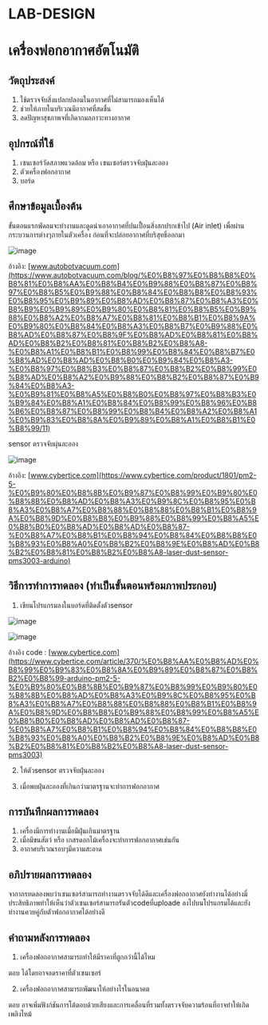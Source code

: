 # LAB-DESIGN

# เครื่องฟอกอากาศอัตโนมัติ

## วัตถุประสงค์ 

1. ใช้ตรวจจับสิ่งแปลกปลอมในอากาศที่ไม่สามารถมองเห็นได้
2. ช่วยให้ภายในบริเวณมีอากาศที่สดชื่น
3. ลดปัญหาสุขภาพจที่เกิดากมลภาวะทางอากาศ

## อุปกรณ์ที่ใช้ 

1. เซนเซอร์วัดสภาพแวดล้อม หรือ เซนเซอร์ตรวจจับฝุ่นละออง
2. ตัวเครื่องฟอกอากาศ
3. บอร์ด

## ศึกษาข้อมูลเบื้องต้น

ขั้นตอนแรกพัดลมจะทำงานและดูดนำเอาอากาศที่ปนเปื้อนสิ่งสกปรกเข้าไป (Air inlet) เพื่อผ่านกระบวนการต่างๆภายในตัวเครื่อง ก่อนที่จะปล่อยอากาศที่บริสุทธิ์ออกมา

![image](https://user-images.githubusercontent.com/98943460/153715093-6ded9a61-bea0-4cb4-ace0-185900fac648.png)


อ้างอิง:  [www.autobotvacuum.com](https://www.autobotvacuum.com/blog/%E0%B8%97%E0%B8%B8%E0%B8%81%E0%B8%AA%E0%B8%B4%E0%B9%88%E0%B8%87%E0%B8%97%E0%B8%B5%E0%B9%88%E0%B8%84%E0%B8%B8%E0%B8%93%E0%B8%95%E0%B9%89%E0%B8%AD%E0%B8%87%E0%B8%A3%E0%B8%B9%E0%B9%89%E0%B9%80%E0%B8%81%E0%B8%B5%E0%B9%88%E0%B8%A2%E0%B8%A7%E0%B8%81%E0%B8%B1%E0%B8%9A%E0%B9%80%E0%B8%84%E0%B8%A3%E0%B8%B7%E0%B9%88%E0%B8%AD%E0%B8%87%E0%B8%9F%E0%B8%AD%E0%B8%81%E0%B8%AD%E0%B8%B2%E0%B8%81%E0%B8%B2%E0%B8%A8-%E0%B8%A1%E0%B8%B1%E0%B8%99%E0%B8%84%E0%B8%B7%E0%B8%AD%E0%B8%AD%E0%B8%B0%E0%B9%84%E0%B8%A3-%E0%B8%97%E0%B8%B3%E0%B8%87%E0%B8%B2%E0%B8%99%E0%B8%AD%E0%B8%A2%E0%B9%88%E0%B8%B2%E0%B8%87%E0%B9%84%E0%B8%A3-%E0%B9%81%E0%B8%A5%E0%B8%B0%E0%B8%97%E0%B8%B3%E0%B9%84%E0%B8%A1%E0%B8%84%E0%B8%99%E0%B8%96%E0%B8%B6%E0%B8%87%E0%B8%99%E0%B8%B4%E0%B8%A2%E0%B8%A1%E0%B9%83%E0%B8%8A%E0%B9%89%E0%B8%A1%E0%B8%B1%E0%B8%99/11)

sensor ตรวจจับผุ่นละออง

![image](https://user-images.githubusercontent.com/98943460/153715255-71e0ded1-2436-45ac-92fe-04e8d8d74459.png)


อ้างอิง: [www.cybertice.com](https://www.cybertice.com/product/1801/pm2-5-%E0%B9%80%E0%B8%8B%E0%B9%87%E0%B8%99%E0%B9%80%E0%B8%8B%E0%B8%AD%E0%B8%A3%E0%B9%8C%E0%B8%95%E0%B8%A3%E0%B8%A7%E0%B8%88%E0%B8%88%E0%B8%B1%E0%B8%9A%E0%B8%9D%E0%B8%B8%E0%B9%88%E0%B8%99%E0%B8%A5%E0%B8%B0%E0%B8%AD%E0%B8%AD%E0%B8%87-%E0%B8%A7%E0%B8%B1%E0%B8%94%E0%B8%84%E0%B8%B8%E0%B8%93%E0%B8%A0%E0%B8%B2%E0%B8%9E%E0%B8%AD%E0%B8%B2%E0%B8%81%E0%B8%B2%E0%B8%A8-laser-dust-sensor-pms3003-arduino)

## วิธีการทำการทดลอง (ทำเป็นขั้นตอนพร้อมภาพประกอบ)

1. เขียนโปรแกรมลงในบอร์ดที่ติดตั้งตัวsensor

![image](https://user-images.githubusercontent.com/98943460/153715509-73af5f05-ac0d-4fd1-814b-1e94cd9873a7.png)

![image](https://user-images.githubusercontent.com/98943460/153715572-e6b96ec4-8e30-4a53-ba91-9a4f140a5f02.png)

 อ้างอิง code : [www.cybertice.com](https://www.cybertice.com/article/370/%E0%B8%AA%E0%B8%AD%E0%B8%99%E0%B9%83%E0%B8%8A%E0%B9%89%E0%B8%87%E0%B8%B2%E0%B8%99-arduino-pm2-5-%E0%B9%80%E0%B8%8B%E0%B9%87%E0%B8%99%E0%B9%80%E0%B8%8B%E0%B8%AD%E0%B8%A3%E0%B9%8C%E0%B8%95%E0%B8%A3%E0%B8%A7%E0%B8%88%E0%B8%88%E0%B8%B1%E0%B8%9A%E0%B8%9D%E0%B8%B8%E0%B9%88%E0%B8%99%E0%B8%A5%E0%B8%B0%E0%B8%AD%E0%B8%AD%E0%B8%87-%E0%B8%A7%E0%B8%B1%E0%B8%94%E0%B8%84%E0%B8%B8%E0%B8%93%E0%B8%A0%E0%B8%B2%E0%B8%9E%E0%B8%AD%E0%B8%B2%E0%B8%81%E0%B8%B2%E0%B8%A8-laser-dust-sensor-pms3003)
 
2. ให้ตัวsensor ตรวจจับฝุ่นละออง

3. เมื่อพบฝุ่นละอองที่เกินกว่ามาตรฐานจะทำการฟอกอากาศ

## การบันทึกผลการทดลอง 
1. เครื่องมีการทำงานเมื่อมีฝุ่นเกินมาตรฐาน
2. เมื่อมีขนสัตว์ หรือ เกสรดอกไม้เครื่องจะทำการฟอกอากาศเช่นกัน
3. อากาศบริเวณรอบๆมีความสะอาด

## อภิปรายผลการทดลอง 

  จากากรทดลองพบว่าเซนเซอร์สามารถทำงานตรวจจับได้ดีและเครื่องฟอกอากาศยังทำงานได้อย่างมี่ประสิทธิภาพทำให้เห็นว่าตัวเซนเซอร์สามารถรันตัวcodeที่uploade ลงไปบนโปรแกรมได้และยังทำงานควบคู่กับตัวฟอกอากาศได้อย่างดี
  
## คำถามหลังการทดลอง 

1. เครื่องฟอกอากาศสามารถทำให้มีราคาที่ถูกกว่านี้ได้ไหม

ตอบ ได้โดยอาจลดราคาที่ตัวเซนเซอร์

2. เครื่องฟอกอากาศสามารถพัฒนาให้อย่างไรในอนาคต

ตอบ อาจเพิ่มฟังก์ชันการโต้ตอบด้วยเสียงและการเคลื่อนที่รวมทั้งตรวจจับความร้อนที่อาจทำให้เกิดเพลิงไหม้
